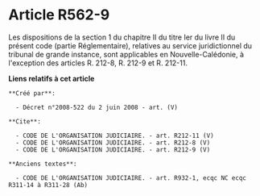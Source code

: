 # Article R562-9

Les dispositions de la section 1 du chapitre II du titre Ier du livre II du présent code (partie Réglementaire), relatives au
service juridictionnel du tribunal de grande instance, sont applicables en Nouvelle-Calédonie, à l'exception des articles R.
212-8, R. 212-9 et R. 212-11.

**Liens relatifs à cet article**

	**Créé par**:

	  - Décret n°2008-522 du 2 juin 2008 - art. (V)

	**Cite**:

	  - CODE DE L'ORGANISATION JUDICIAIRE. - art. R212-11 (V)
	  - CODE DE L'ORGANISATION JUDICIAIRE. - art. R212-8 (V)
	  - CODE DE L'ORGANISATION JUDICIAIRE. - art. R212-9 (V)

	**Anciens textes**:

	  - CODE DE L'ORGANISATION JUDICIAIRE. - art. R932-1, ecqc NC ecqc R311-14 à R311-28 (Ab)
